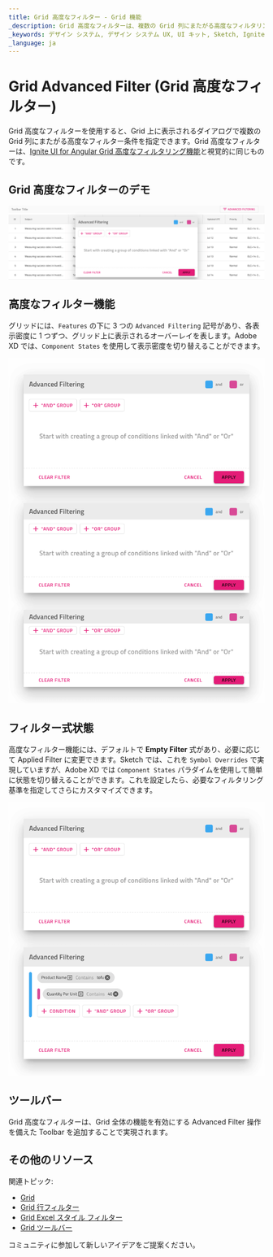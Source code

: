 ```yaml
---
title: Grid 高度なフィルター - Grid 機能
_description: Grid 高度なフィルターは、複数の Grid 列にまたがる高度なフィルタリング条件の定義を可能にします。
_keywords: デザイン システム, デザイン システム UX, UI キット, Sketch, Ignite UI for Angular, Sketch to Angular, Angular, Angular デザイン システム, Sketch からコードをエクスポート, Angular 用のデザイン キット, Sketch HTML, Sketch to HTML, Sketch UI キット
_language: ja
---
```


# Grid Advanced Filter (Grid 高度なフィルター)

Grid 高度なフィルターを使用すると、Grid 上に表示されるダイアログで複数の Grid 列にまたがる高度なフィルター条件を指定できます。Grid 高度なフィルターは、[Ignite UI for Angular Grid 高度なフィルタリング機能](https://jp.infragistics.com/products/ignite-ui-angular/angular/components/grid/advanced-filtering.html)と視覚的に同じものです。

## Grid 高度なフィルターのデモ

<img class="responsive-img" src="../images/grid_advanced_filter_demo.png" srcset="../images/grid_advanced_filter_demo@2x.png 2x" />

## 高度なフィルター機能

グリッドには、`Features` の下に 3 つの `Advanced Filtering` 記号があり、各表示密度に 1 つずつ、グリッド上に表示されるオーバーレイを表します。Adobe XD では、`Component States` を使用して表示密度を切り替えることができます。

<img class="responsive-img" src="../images/grid_advanced_filter_display_density.png" srcset="../images/grid_advanced_filter_display_density@2x.png 2x" />

## フィルター式状態

高度なフィルター機能には、デフォルトで **Empty Filter** 式があり、必要に応じて Applied Filter に変更できます。Sketch では、これを `Symbol Overrides` で実現していますが、Adobe XD では `Component States` パラダイムを使用して簡単に状態を切り替えることができます。これを設定したら、必要なフィルタリング基準を指定してさらにカスタマイズできます。

<img class="responsive-img" src="../images/grid_advanced_filter_expression.png" srcset="../images/grid_advanced_filter_expression@2x.png 2x" />

## ツールバー

Grid 高度なフィルターは、Grid 全体の機能を有効にする Advanced Filter 操作を備えた Toolbar を追加することで実現されます。

## その他のリソース

関連トピック:

- [Grid](grid.md)
- [Grid 行フィルター](grid-row-filter.md)
- [Grid Excel スタイル フィルター](grid-excel-style-filter.md)
- [Grid ツールバー](grid-toolbar.md)
  <div class="divider--half"></div>

コミュニティに参加して新しいアイデアをご提案ください。
